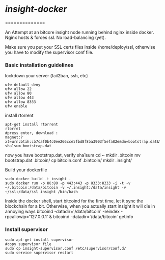 # *insight-docker*
==============

An Attempt at an bitcore insight node running behind nginx inside docker. Nginx hosts & forces ssl. No load-balancing (yet).

Make sure you put your SSL certs files inside /home/deploy/ssl, otherwise you have to modify the supervisor conf file.

### Basic installation guidelines

lockdown your server (fail2ban, ssh, etc)

    ufw default deny
    ufw allow 22
    ufw allow 80
    ufw allow 443
    ufw allow 8333
    ufw enable
    

install rtorrent

    apt-get install rtorrent
    rtorret
    #press enter, download :
    magnet:?xt=urn:btih:cb7caf0b4c0ee266cce5fbd8f8ba3903f5efa82e&dn=bootstrap.dat&tr=udp://tracker.openbittorrent.com:80&tr=udp://tracker.publicbt.com:80&tr=udp://tracker.ccc.de:80&tr=udp://tracker.istole.it:80
    sha1sum bootstrap.dat

now you have bootstrap.dat, verify sha1sum
    cd ~
    mkdir .bitcoin
    mv bootstrap.dat .bitcoin/
    cp bitcoin.conf .bintcoin/
    mkdir .insight/
 
Build your dockerfile

    sudo docker build -t insight .
    sudo docker run -p 80:80 -p 443:443 -p 8333:8333 -i -t -v ~/.bitcoin:/data/bitcoin -v ~/.insight:/data/insight -v ~/ssl:/data/ssl insight /bin/bash
 
Inside the docker shell, start bitcoind for the first time, let it sync the blockchain for a bit. Otherwise, when you actually start insight it will die in annoying ways
    bitcoind -datadir='/data/bitcoin' -reindex -rpcallowip='127.0.0.1' &
    bitcoind -datadir='/data/bitcoin' getinfo


 
 ### Install supervisor
    sudo apt-get install supervisor
    #copy supervisor file
    sudo cp insight-supervisor.conf /etc/supervisor/conf.d/
    sudo service supervisor restart
    
    